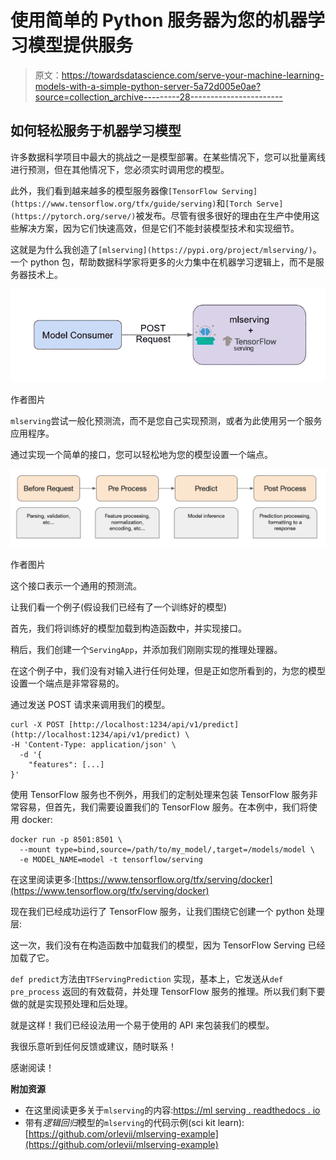 # 使用简单的 Python 服务器为您的机器学习模型提供服务

> 原文：<https://towardsdatascience.com/serve-your-machine-learning-models-with-a-simple-python-server-5a72d005e0ae?source=collection_archive---------28----------------------->

## 如何轻松服务于机器学习模型

许多数据科学项目中最大的挑战之一是模型部署。在某些情况下，您可以批量离线进行预测，但在其他情况下，您必须实时调用您的模型。

此外，我们看到越来越多的模型服务器像`[TensorFlow Serving](https://www.tensorflow.org/tfx/guide/serving)`和`[Torch Serve](https://pytorch.org/serve/)`被发布。尽管有很多很好的理由在生产中使用这些解决方案，因为它们快速高效，但是它们不能封装模型技术和实现细节。

这就是为什么我创造了`[mlserving](https://pypi.org/project/mlserving/)`。一个 python 包，帮助数据科学家将更多的火力集中在机器学习逻辑上，而不是服务器技术上。

![](img/e7fe47e7cb9e70548144b3baa70e98c6.png)

作者图片

`mlserving`尝试一般化预测流，而不是您自己实现预测，或者为此使用另一个服务应用程序。

通过实现一个简单的接口，您可以轻松地为您的模型设置一个端点。

![](img/e26bff00ef130f781d0fc970c293e551.png)

作者图片

这个接口表示一个通用的预测流。

让我们看一个例子(假设我们已经有了一个训练好的模型)

首先，我们将训练好的模型加载到构造函数中，并实现接口。

稍后，我们创建一个`ServingApp`，并添加我们刚刚实现的推理处理器。

在这个例子中，我们没有对输入进行任何处理，但是正如您所看到的，为您的模型设置一个端点是非常容易的。

通过发送 POST 请求来调用我们的模型。

```
curl -X POST [http://localhost:1234/api/v1/predict](http://localhost:1234/api/v1/predict) \
-H 'Content-Type: application/json' \
  -d '{
    "features": [...]
}'
```

使用 TensorFlow 服务也不例外，用我们的定制处理来包装 TensorFlow 服务非常容易，但首先，我们需要设置我们的 TensorFlow 服务。在本例中，我们将使用 docker:

```
docker run -p 8501:8501 \
  --mount type=bind,source=/path/to/my_model/,target=/models/model \
  -e MODEL_NAME=model -t tensorflow/serving
```

在这里阅读更多:[https://www.tensorflow.org/tfx/serving/docker](https://www.tensorflow.org/tfx/serving/docker)

现在我们已经成功运行了 TensorFlow 服务，让我们围绕它创建一个 python 处理层:

这一次，我们没有在构造函数中加载我们的模型，因为 TensorFlow Serving 已经加载了它。

`def predict`方法由`TFServingPrediction` 实现，基本上，它发送从`def pre_process` 返回的有效载荷，并处理 TensorFlow 服务的推理。所以我们剩下要做的就是实现预处理和后处理。

就是这样！我们已经设法用一个易于使用的 API 来包装我们的模型。

我很乐意听到任何反馈或建议，随时联系！

感谢阅读！

**附加资源**

*   在这里阅读更多关于`mlserving`的内容:[https://ml serving . readthedocs . io](https://mlserving.readthedocs.io)
*   带有*逻辑回归*模型的`mlserving`的代码示例(sci kit learn):[https://github.com/orlevii/mlserving-example](https://github.com/orlevii/mlserving-example)